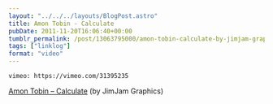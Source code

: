 ```yaml
---
layout: "../../../layouts/BlogPost.astro"
title: Amon Tobin - Calculate
pubDate: 2011-11-20T16:06:40+00:00
tumblr_permalink: /post/13063795000/amon-tobin-calculate-by-jimjam-graphics
tags: ["linklog"]
format: "video"
---
```


`vimeo: https://vimeo.com/31395235`

[Amon Tobin &#8211; Calculate][1] (by JimJam Graphics)

[1]: https://vimeo.com/31395235
